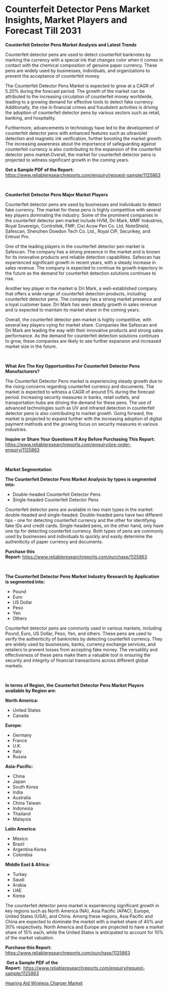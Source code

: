 <p><h1>Counterfeit Detector Pens Market Insights, Market Players and Forecast Till 2031</h1></p><p><strong>Counterfeit Detector Pens Market Analysis and Latest Trends</strong></p>
<p><p>Counterfeit detector pens are used to detect counterfeit banknotes by marking the currency with a special ink that changes color when it comes in contact with the chemical composition of genuine paper currency. These pens are widely used by businesses, individuals, and organizations to prevent the acceptance of counterfeit money.</p><p>The Counterfeit Detector Pens Market is expected to grow at a CAGR of 5.20% during the forecast period. The growth of the market can be attributed to the increasing circulation of counterfeit money worldwide, leading to a growing demand for effective tools to detect fake currency. Additionally, the rise in financial crimes and fraudulent activities is driving the adoption of counterfeit detector pens by various sectors such as retail, banking, and hospitality.</p><p>Furthermore, advancements in technology have led to the development of counterfeit detector pens with enhanced features such as ultraviolet detection and magnetic ink verification, further boosting the market growth. The increasing awareness about the importance of safeguarding against counterfeit currency is also contributing to the expansion of the counterfeit detector pens market.Overall, the market for counterfeit detector pens is projected to witness significant growth in the coming years.</p></p>
<p><strong>Get a Sample PDF of the Report:&nbsp;</strong> <a href="https://www.reliableresearchreports.com/enquiry/request-sample/1125863">https://www.reliableresearchreports.com/enquiry/request-sample/1125863</a></p>
<p>&nbsp;</p>
<p><strong>Counterfeit Detector Pens Major Market Players</strong></p>
<p><p>Counterfeit detector pens are used by businesses and individuals to detect fake currency. The market for these pens is highly competitive with several key players dominating the industry. Some of the prominent companies in the counterfeit detector pen market include HVM, Dri Mark, MMF Industries, Royal Sovereign, Controltek, FMP, Cixi Acow Pen Co. Ltd, NoteShield, Safescan, Shenzhen Dowdon Tech Co. Ltd., Royal CIP, Securikey, and Entrust Pro.</p><p>One of the leading players in the counterfeit detector pen market is Safescan. The company has a strong presence in the market and is known for its innovative products and reliable detection capabilities. Safescan has experienced significant growth in recent years, with a steady increase in sales revenue. The company is expected to continue its growth trajectory in the future as the demand for counterfeit detection solutions continues to rise.</p><p>Another key player in the market is Dri Mark, a well-established company that offers a wide range of counterfeit detection products, including counterfeit detector pens. The company has a strong market presence and a loyal customer base. Dri Mark has seen steady growth in sales revenue and is expected to maintain its market share in the coming years.</p><p>Overall, the counterfeit detector pen market is highly competitive, with several key players vying for market share. Companies like Safescan and Dri Mark are leading the way with their innovative products and strong sales performance. As the demand for counterfeit detection solutions continues to grow, these companies are likely to see further expansion and increased market size in the future.</p></p>
<p>&nbsp;</p>
<p><strong>What Are The Key Opportunities For Counterfeit Detector Pens Manufacturers?</strong></p>
<p><p>The Counterfeit Detector Pens market is experiencing steady growth due to the rising concerns regarding counterfeit currency and documents. The market is expected to witness a CAGR of around 5% during the forecast period. Increasing security measures in banks, retail outlets, and transportation hubs are driving the demand for these pens. The use of advanced technologies such as UV and infrared detection in counterfeit detector pens is also contributing to market growth. Going forward, the market is projected to expand further with the increasing adoption of digital payment methods and the growing focus on security measures in various industries.</p></p>
<p><strong>Inquire or Share Your Questions If Any Before Purchasing This Report:</strong> <a href="https://www.reliableresearchreports.com/enquiry/pre-order-enquiry/1125863">https://www.reliableresearchreports.com/enquiry/pre-order-enquiry/1125863</a></p>
<p>&nbsp;</p>
<p><strong>Market Segmentation</strong></p>
<p><strong>The Counterfeit Detector Pens Market Analysis by types is segmented into:</strong></p>
<p><ul><li>Double-headed Counterfeit Detector Pens</li><li>Single-headed Counterfeit Detector Pens</li></ul></p>
<p><p>Counterfeit detector pens are available in two main types in the market: double-headed and single-headed. Double-headed pens have two different tips - one for detecting counterfeit currency and the other for identifying fake IDs and credit cards. Single-headed pens, on the other hand, only have one tip for detecting counterfeit currency. Both types of pens are commonly used by businesses and individuals to quickly and easily determine the authenticity of paper currency and documents.</p></p>
<p><strong>Purchase this Report:&nbsp;</strong><a href="https://www.reliableresearchreports.com/purchase/1125863">https://www.reliableresearchreports.com/purchase/1125863</a></p>
<p>&nbsp;</p>
<p><strong>The Counterfeit Detector Pens Market Industry Research by Application is segmented into:</strong></p>
<p><ul><li>Pound</li><li>Euro</li><li>US Dollar</li><li>Peso</li><li>Yen</li><li>Others</li></ul></p>
<p><p>Counterfeit detector pens are commonly used in various markets, including Pound, Euro, US Dollar, Peso, Yen, and others. These pens are used to verify the authenticity of banknotes by detecting counterfeit currency. They are widely used by businesses, banks, currency exchange services, and retailers to prevent losses from accepting fake money. The versatility and effectiveness of these pens make them a valuable tool in ensuring the security and integrity of financial transactions across different global markets.</p></p>
<p>&nbsp;</p>
<p><strong>In terms of Region, the Counterfeit Detector Pens Market Players available by Region are:</strong></p>
<p>
    <p> <strong> North America: </strong>
        <ul>
            <li>United States</li>
            <li>Canada</li>
        </ul>
        </p> 
    <p> <strong> Europe: </strong>
        <ul>
            <li>Germany</li>
            <li>France</li>
            <li>U.K.</li>
            <li>Italy</li>
            <li>Russia</li>
        </ul>
        </p> 
    <p> <strong> Asia-Pacific: </strong>
        <ul>
            <li>China</li>
            <li>Japan</li>
            <li>South Korea</li>
            <li>India</li>
            <li>Australia</li>
            <li>China Taiwan</li>
            <li>Indonesia</li>
            <li>Thailand</li>
            <li>Malaysia</li>
        </ul>
        </p> 
    <p> <strong> Latin America: </strong>
        <ul>
            <li>Mexico</li>
            <li>Brazil</li>
            <li>Argentina Korea</li>
            <li>Colombia</li>
        </ul>
        </p> 
    <p> <strong> Middle East & Africa: </strong>
        <ul>
            <li>Turkey</li>
            <li>Saudi</li>
            <li>Arabia</li>
            <li>UAE</li>
            <li>Korea</li>
        </ul>
    </p>
    </p>
<p><p>The counterfeit detector pens market is experiencing significant growth in key regions such as North America (NA), Asia Pacific (APAC), Europe, United States (USA), and China. Among these regions, Asia Pacific and China are expected to dominate the market with a market share of 40% and 30% respectively. North America and Europe are projected to have a market share of 15% each, while the United States is anticipated to account for 10% of the market valuation.</p></p>
<p><strong>Purchase this Report: </strong><a href="https://www.reliableresearchreports.com/purchase/1125863">https://www.reliableresearchreports.com/purchase/1125863</a></p>
<p>&nbsp;<strong>Get a Sample PDF of the Report:&nbsp;&nbsp;</strong><a href="https://www.reliableresearchreports.com/enquiry/request-sample/1125863">https://www.reliableresearchreports.com/enquiry/request-sample/1125863</a></p>
<p><strong></strong></p>
<p><p><a href="https://github.com/GroverBarry/Market-Research-Report-List-4/blob/main/hearing-aid-wireless-charger-market.md">Hearing Aid Wireless Charger Market</a></p></p>